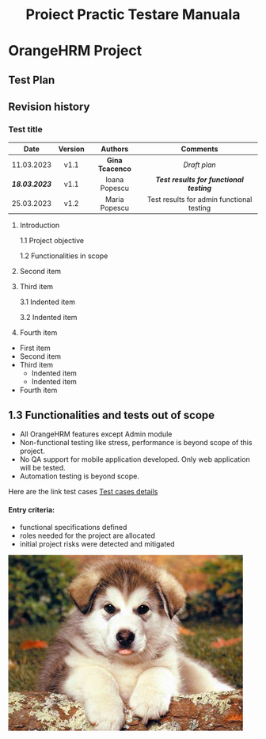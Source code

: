 # <h1 align="center">Proiect Practic Testare Manuala<h1>
# OrangeHRM Project
## Test Plan

## Revision history
### Test title
| Date | Version | Authors | Comments |
| :-----: | :---: | :---: |:---: |
| 11.03.2023 | v1.1| **Gina Tcacenco**| *Draft plan*|
| ***18.03.2023*** | v1.1| Ioana Popescu | ***Test results for functional testing*** |
| 25.03.2023 | v1.2| Maria Popescu | Test results for admin functional testing |

1. Introduction

    1.1 Project objective
    
    1.2 Functionalities in scope
    
2. Second item
3. Third item

    3.1 Indented item
   
    3.2 Indented item
4. Fourth item

- First item
- Second item
- Third item
    - Indented item
    - Indented item
- Fourth item


## 1.3 Functionalities and tests out of scope

- All OrangeHRM features except Admin module
- Non-functional testing like stress, performance is beyond scope of this project.
- No QA support for mobile application developed. Only web application will be tested.
- Automation testing is beyond scope.

Here are the link test cases [Test cases details](https://github.com/ginatcacenco/Proiect-Practic-TM/blob/main/OIP.jpeg)

#### Entry criteria:
    
- functional specifications defined
- roles needed for the project are allocated
- initial project risks were detected and mitigated




![foto](https://github.com/ginatcacenco/Proiect-Practic-TM/blob/main/OIP.jpeg)
